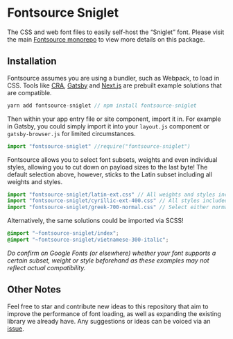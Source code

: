 # Fontsource Sniglet

The CSS and web font files to easily self-host the “Sniglet” font. Please visit the main [Fontsource monorepo](https://github.com/DecliningLotus/fontsource) to view more details on this package.

## Installation

Fontsource assumes you are using a bundler, such as Webpack, to load in CSS. Tools like [CRA](https://create-react-app.dev/), [Gatsby](https://www.gatsbyjs.org/) and [Next.js](https://nextjs.org/) are prebuilt example solutions that are compatible.

```javascript
yarn add fontsource-sniglet // npm install fontsource-sniglet
```

Then within your app entry file or site component, import it in. For example in Gatsby, you could simply import it into your `layout.js` component or `gatsby-browser.js` for limited circumstances.

```javascript
import "fontsource-sniglet" //require("fontsource-sniglet")
```

Fontsource allows you to select font subsets, weights and even individual styles, allowing you to cut down on payload sizes to the last byte! The default selection above, however, sticks to the Latin subset including all weights and styles.

```javascript
import "fontsource-sniglet/latin-ext.css" // All weights and styles included.
import "fontsource-sniglet/cyrillic-ext-400.css" // All styles included.
import "fontsource-sniglet/greek-700-normal.css" // Select either normal or italic.
```

Alternatively, the same solutions could be imported via SCSS!

```scss
@import "~fontsource-sniglet/index";
@import "~fontsource-sniglet/vietnamese-300-italic";
```

_Do confirm on Google Fonts (or elsewhere) whether your font supports a certain subset, weight or style beforehand as these examples may not reflect actual compatibility._

## Other Notes

Feel free to star and contribute new ideas to this repository that aim to improve the performance of font loading, as well as expanding the existing library we already have. Any suggestions or ideas can be voiced via an [issue](https://github.com/DecliningLotus/fontsource/issues).
